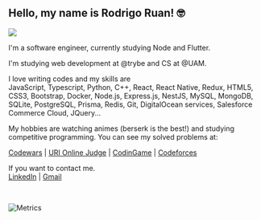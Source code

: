 ## Hello, my name is Rodrigo Ruan! :nerd_face:

<img src="https://www.codewars.com/users/rodrigo%20ruan/badges/large" href="https://www.codewars.com/users/rodrigo%20ruan" target="_blank" />

I'm a software engineer, currently studying Node and Flutter.

I'm studying web development at @trybe and CS at @UAM.

I love writing codes and my skills are
<br/>
JavaScript, Typescript, Python, C++, React, React Native, Redux, HTML5, CSS3, Bootstrap, Docker, Node.js, Express.js, NestJS, MySQL, MongoDB, SQLite, PostgreSQL, Prisma, Redis, Git, DigitalOcean services, Salesforce Commerce Cloud, JQuery...

My hobbies are watching animes (berserk is the best!) and studying competitive programming.
You can see my solved problems at:
<br/>

<a href="https://www.codewars.com/users/rodrigo%20ruan">Codewars</a> |
<a href="https://www.beecrowd.com.br/judge/pt/profile/544334">URI Online Judge</a> |
<a href="https://www.codingame.com/profile/72398efce9e8fff752e10af0f47415381021524">CodinGame</a> |
<a href="https://codeforces.com/profile/rodrigoruan16">Codeforces</a>

If you want to contact me.
<br/>
[LinkedIn](https://www.linkedin.com/in/rodrigo-ruan/) |
[Gmail](mailto:rodrigopython16@gmail.com)

<br/>

![Metrics](https://metrics.lecoq.io/rodrigoruan?template=classic&repositories.forks=true&isocalendar=1&languages=1&achievements=1&repositories=1&repositories=100&repositories.batch=100&repositories.forks=true&repositories.affiliations=owner&isocalendar.duration=half-year&languages.sections=most-used&languages.colors=github&languages.threshold=0%25&languages.indepth=false&languages.analysis.timeout=15&languages.categories=markup%2C%20programming&languages.recent.categories=markup%2C%20programming&languages.recent.load=300&languages.recent.days=14&achievements.threshold=C&achievements.secrets=true&achievements.display=detailed&achievements.limit=0&config.display=large)
